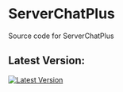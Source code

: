 # ServerChatPlus
Source code for ServerChatPlus

## Latest Version:
[![Latest Version](https://img.shields.io/badge/Latest%20Version-0.40.1-blue)](https://github.com/Onfimarist/ServerChatPlus/releases/latest)
